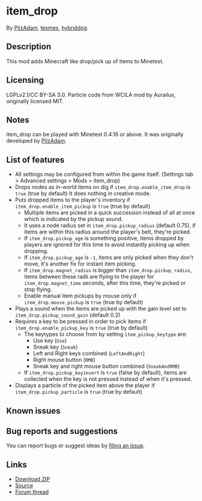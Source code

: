 # item_drop
By [PilzAdam](https://github.com/PilzAdam),
[texmex](https://github.com/tacotexmex/), [hybriddog](https://github.com/hybriddog/).

## Description
This mod adds Minecraft like drop/pick up of items to Minetest.

## Licensing
LGPLv2.1/CC BY-SA 3.0. Particle code from WCILA mod by Aurailus, originally licensed MIT.

## Notes
item_drop can be played with Minetest 0.4.16 or above. It was originally
developed by [PilzAdam](https://github.com/PilzAdam/item_drop).

## List of features
* All settings may be configured from within the game itself.
  (Settings tab > Advanced settings > Mods > item_drop)
* Drops nodes as in-world items on dig if `item_drop.enable_item_drop` is
  `true` (true by default) It does nothing in creative mode.
* Puts dropped items to the player's inventory if `item_drop.enable_item_pickup`
  is `true` (true by default)
  * Multiple items are picked in a quick succession instead of all at once which
    is indicated by the pickup sound.
  * It uses a node radius set in `item_drop.pickup_radius` (default 0.75),
    if items are within this radius around the player's belt, they're picked.
  * If `item_drop.pickup_age` is something positive, items dropped by players
    are ignored for this time to avoid instantly picking up when dropping.
  * If `item_drop.pickup_age` is `-1`, items are only picked when they don't
    move, it's another fix for instant item picking.
  * If `item_drop.magnet_radius` is bigger than `item_drop.pickup_radius`,
    items between these radii are flying to the player for
    `item_drop.magnet_time` seconds, after this time, they're picked or stop
    flying.
  * Enable manual item pickups by mouse only if `item_drop.mouse_pickup` is
    `true` (true by default)
* Plays a sound when the items are picked up with the gain level set to
  `item_drop.pickup_sound_gain` (default 0.2)
* Requires a key to be pressed in order to pick items if
  `item_drop.enable_pickup_key` is `true` (true by default)
  * The keytypes to choose from by setting `item_pickup_keytype` are:
    * Use key (`Use`)
    * Sneak key (`Sneak`)
    * Left and Right keys combined (`LeftAndRight`)
    * Right mouse button (`RMB`)
    * Sneak key and right mouse button combined (`SneakAndRMB`)
  * If `item_drop.pickup_keyinvert` is `true` (false by default), items are
    collected when the key is not pressed instead of when it's pressed.
* Displays a particle of the picked item above the player if
  `item_drop.pickup_particle` is `true` (true by default)


## Known issues

## Bug reports and suggestions
You can report bugs or suggest ideas by
[filing an issue](http://github.com/minetest-mods/item_drop/issues/new).

## Links
* [Download ZIP](https://github.com/minetest-mods/item_drop/archive/master.zip)
* [Source](https://github.com/minetest-mods/item_drop/)
* [Forum thread](https://forum.minetest.net/viewtopic.php?t=16913)
